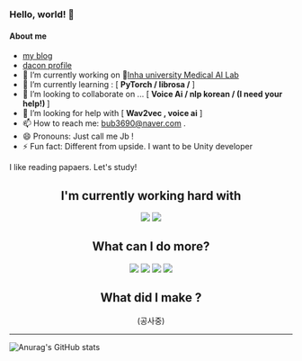 ### Hello, world! 👋


#### About me

- [my blog](https://blog.naver.com/bub3690)
- [dacon profile](https://dacon.io/myprofile/434121/home)
- 🔭 I’m currently working on  🏢[Inha university Medical AI Lab](http://hglee6.wixsite.com/inha-mai)
- 🌱 I’m currently learning : [ <b> PyTorch / librosa /</b> ]
- 👯 I’m looking to collaborate on ...  [ <b>Voice Ai / nlp korean / (I need your help!) </b> ]
- 🤔 I’m looking for help with  [ <b>Wav2vec , voice ai</b> ]  
- 📫 How to reach me: bub3690@naver.com .
- 😄 Pronouns: Just call me Jb !
- ⚡ Fun fact: Different from upside. I want to be Unity developer


I like reading papaers. Let's study!

<div align=center >
  
  ## I'm currently working hard with
  <a href="" target="_blank"><img src="https://img.shields.io/badge/torch-3DDC84?style=flat-square&logo=PyTorch&logoColor=#3DDC84"/></a>
  <a href="" target="_blank"><img src="https://img.shields.io/badge/unity-FFFFFF?style=for-the-badge&logo=unity&logoColor=black"></a>

</div>

<div align=center >
  
  ## What can I do more?
<a href="" target="_blank"><img src="https://img.shields.io/badge/vue.js-4FC08D?style=for-the-badge&logo=vue.js&logoColor=white"></a>
<img src="https://img.shields.io/badge/flask-000000?style=for-the-badge&logo=flask&logoColor=white">
<img src="https://img.shields.io/badge/django-092E20?style=for-the-badge&logo=django&logoColor=white">
<img src="https://img.shields.io/badge/mysql-4479A1?style=for-the-badge&logo=mysql&logoColor=white">

  
</div>


<div align=center >
  
  ## What did I make ?
  
  (공사중)
  

</div>

---

![Anurag's GitHub stats](https://github-readme-stats.vercel.app/api?username=bub3690&theme=default&show_icons=true)

